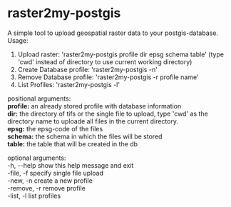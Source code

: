 # raster2my-postgis

A simple tool to upload geospatial raster data to your postgis-database.  
Usage:  
1. Upload raster: 'raster2my-postgis profile dir epsg schema table' (type 'cwd' instead of directory to use current working directory)
2. Create Database profile: 'raster2my-postgis -n'
3. Remove Database profile: 'raster2my-postgis -r profile name'
4. List Profiles: 'raster2my-postgis -l'

positional arguments:  
  **profile:**      an already stored profile with database information  
  **dir:**          the directory of tifs or the single file to upload, type 'cwd'  as the directory name to uploade all files in the current directory.  
  **epsg:**         the epsg-code of the files  
  **schema:**       the schema in which the files will be stored  
  **table:**        the table that will be created in the db  

optional arguments:  
  -h, --help   show this help message and exit  
  -file, -f    specify single file upload  
  -new, -n     create a new profile  
  -remove, -r  remove profile  
  -list, -l    list profiles  
